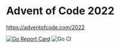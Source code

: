 # Advent of Code 2022

https://adventofcode.com/2022

[![Go Report Card](https://goreportcard.com/badge/github.com/glennhartmann/aoc22)](https://goreportcard.com/report/github.com/glennhartmann/aoc22) ![Go CI](https://github.com/glennhartmann/aoc22/actions/workflows/go.yml/badge.svg?event=push)
